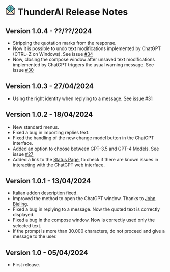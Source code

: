  # ![ThunderAI icon](images/icon-32px.png "ThunderAI") ThunderAI Release Notes
      
      
<h2>Version 1.0.4 - ??/??/2024</h2>
<ul>
    <li>Stripping the quotation marks from the response.</li>
    <li>Now it is possible to undo text modifications implemented by ChatGPT (CTRL+Z on Windows). See issue <a href="https://github.com/micz/ThunderAI/issues/34">#34</a></li>
    <li>Now, closing the compose window after unsaved text modifications implemented by ChatGPT triggers the usual warning message. See issue <a href="https://github.com/micz/ThunderAI/issues/30">#30</a></li>
</ul>
<h2>Version 1.0.3 - 27/04/2024</h2>
<ul>
    <li>Using the right identity when replying to a message. See issue <a href="https://github.com/micz/ThunderAI/issues/31">#31</a></li>
</ul>
<h2>Version 1.0.2 - 18/04/2024</h2>
<ul>
    <li>New standard menus.</li>
    <li>Fixed a bug in importing replies text.</li>
    <li>Fixed the handling of the new change model button in the ChatGPT interface.</li>
    <li>Added an option to choose between GPT-3.5 and GPT-4 Models. See issue <a href="https://github.com/micz/ThunderAI/issues/27">#27</a></li>
    <li>Added a link to the <a href="https://micz.it/thunderdbird-addon-thunderai/status/">Status Page</a>, to check if there are known issues in interacting with the ChatGPT web interface.</li>
</ul>
<h2>Version 1.0.1 - 13/04/2024</h2>
<ul>
    <li>Italian addon description fixed.</li>
    <li>Improved the method to open the ChatGPT window. Thanks to <a href="https://github.com/jobisoft">John Bieling</a>.</li>
    <li>Fixed a bug in replying to a message. Now the quoted text is correctly displayed.</li>
    <li>Fixed a bug in the compose window. Now is correctly used only the selected text.</li>
    <li>If the prompt is more than 30.000 characters, do not proceed and give a message to the user.</li>
</ul>
<h2>Version 1.0 - 05/04/2024</h2>
<ul>
    <li>First release.</li>
</ul>